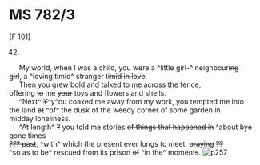 # MS 782/3

[F 101]

42.

&nbsp;&nbsp;&nbsp;&nbsp;&nbsp;My world, when I was a child, you were a ^little girl-^ 
neighbour~~ing~~ \
~~girl~~, a ^loving timid^ stranger ~~timid in love~~. \
&nbsp;&nbsp;&nbsp;&nbsp;&nbsp;Then you grew bold and talked to me across the fence, \
offering ~~to~~ me ~~your~~ toys and flowers and shells. \
&nbsp;&nbsp;&nbsp;&nbsp;&nbsp;^Next^ ~~Y~~^y^ou coaxed me away from my work, you tempted me into \
the land ~~at~~ ^of^ the dusk of the weedy corner of some garden in \
midday loneliness. \
&nbsp;&nbsp;&nbsp;&nbsp;&nbsp;^At length^ ~~?~~ you told me stories ~~of things that happened in~~ ^about bye gone times \
~~??? past~~, ^with^ which the present ever longs to meet, ~~praying~~ ~~??~~ \
^so as to be^ rescued from its prison ~~of~~ ^in the^ moment~~s~~.
![p257](MS782_3-257.jpg)
